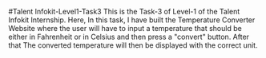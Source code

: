 #Talent Infokit-Level1-Task3
This is the Task-3 of Level-1 of the Talent Infokit Internship. Here, In this task, I have built the Temperature Converter Website where the user will have to input a temperature that should be either in Fahrenheit or in Celsius and then press a "convert" button. After that The converted temperature will then be displayed with the correct unit.
